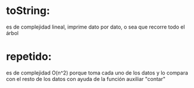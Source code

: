 # toString:
es de complejidad lineal, imprime dato por dato, o sea que recorre todo el árbol
# repetido:
es de complejidad O(n^2) porque toma cada uno de los datos y lo compara con el resto de los datos con ayuda de la función auxiliar "contar"

